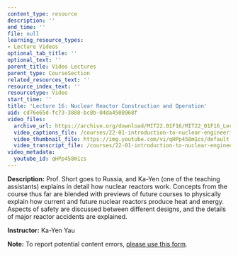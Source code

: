 ```yaml
---
content_type: resource
description: ''
end_time: ''
file: null
learning_resource_types:
- Lecture Videos
optional_tab_title: ''
optional_text: ''
parent_title: Video Lectures
parent_type: CourseSection
related_resources_text: ''
resource_index_text: ''
resourcetype: Video
start_time: ''
title: 'Lecture 16: Nuclear Reactor Construction and Operation'
uid: cd76e65d-fc73-3888-bc8b-04da4508968f
video_files:
  archive_url: https://archive.org/download/MIT22.01F16/MIT22_01F16_Lec16_300k.mp4
  video_captions_file: /courses/22-01-introduction-to-nuclear-engineering-and-ionizing-radiation-fall-2016/16cb4580a55d5d8790f2cc0128f7fd28_qHPp458m1cs.vtt
  video_thumbnail_file: https://img.youtube.com/vi/qHPp458m1cs/default.jpg
  video_transcript_file: /courses/22-01-introduction-to-nuclear-engineering-and-ionizing-radiation-fall-2016/cf99172c295d104c0d80078a1b141d34_qHPp458m1cs.pdf
video_metadata:
  youtube_id: qHPp458m1cs
---
```


**Description:** Prof. Short goes to Russia, and Ka-Yen (one of the teaching assistants) explains in detail how nuclear reactors work. Concepts from the course thus far are blended with previews of future courses to physically explain how current and future nuclear reactors produce heat and energy. Aspects of safety are discussed between different designs, and the details of major reactor accidents are explained.

**Instructor:** Ka-Yen Yau

**Note:** To report potential content errors, [please use this form](https://forms.gle/8B2zcUvfCtgJdTdE7).